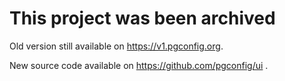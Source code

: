 # This project was been archived

Old version still available on https://v1.pgconfig.org. 

New source code available on https://github.com/pgconfig/ui .
